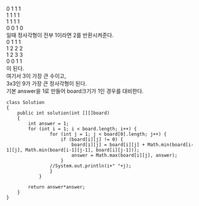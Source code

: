 0	1	1	1   
1	1	1	1   
1	1	1	1   
0	0	1	0   
일때 정사각형이 전부 1이라면 2를 반환시켜준다.   
0 1 1 1   
1 2 2 2   
1 2 3 3   
0 0 1 1   
이 된다.   
여기서 3이 가장 큰 수이고,   
3x3인 9가 가장 큰 정사각형이 된다.   
기본 answer을 1로 만들어 board크기가 1인 경우를 대비한다.   
```
class Solution
{
    public int solution(int [][]board)
    {
        int answer = 1;
        for (int i = 1; i < board.length; i++) {
                for (int j = 1; j < board[0].length; j++) {
                    if (board[i][j] != 0) {
                        board[i][j] = board[i][j] + Math.min(board[i-1][j], Math.min(board[i-1][j-1], board[i][j-1]));
                        answer = Math.max(board[i][j], answer);
                    }
                //System.out.println(i+" "+j);
                }
            }
        
        return answer*answer;
    }
}
```
